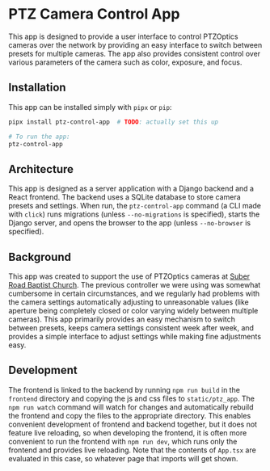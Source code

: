 # PTZ Camera Control App

This app is designed to provide a user interface to control PTZOptics cameras over the network by providing an easy
interface to switch between presets for multiple cameras. The app also provides consistent control over various
parameters of the camera such as color, exposure, and focus.

## Installation

This app can be installed simply with `pipx` or `pip`:

```bash
pipx install ptz-control-app  # TODO: actually set this up

# To run the app:
ptz-control-app
```

## Architecture

This app is designed as a server application with a Django backend and a React frontend. The backend uses a SQLite
database to store camera presets and settings. When run, the `ptz-control-app` command (a CLI made with `click`) runs
migrations (unless `--no-migrations` is specified), starts the Django server, and opens the browser to the app
(unless `--no-browser` is specified).

## Background

This app was created to support the use of PTZOptics cameras at [Suber Road Baptist Church](https://suberroad.org). The
previous controller we were using was somewhat cumbersome in certain circumstances, and we regularly had problems with
the camera settings automatically adjusting to unreasonable values (like aperture being completely closed or color
varying widely between multiple cameras). This app primarily provides an easy mechanism to switch between presets, keeps
camera settings consistent week after week, and provides a simple interface to adjust settings while making fine
adjustments easy.

## Development

The frontend is linked to the backend by running `npm run build` in the `frontend` directory and copying the js and css
files to `static/ptz_app`. The `npm run watch` command will watch for changes and automatically rebuild the frontend and
copy the files to the appropriate directory. This enables convenient development of frontend and backend together, but
it does not feature live reloading, so when developing the frontend, it is often more convenient to run the frontend
with `npm run dev`, which runs only the frontend and provides live reloading. Note that the contents of `App.tsx` are
evaluated in this case, so whatever page that imports will get shown.
